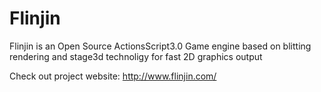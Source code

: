 Flinjin
=======
Flinjin is an Open Source ActionsScript3.0 Game engine based on blitting rendering and stage3d technoligy for fast 2D graphics output

Check out project website: http://www.flinjin.com/